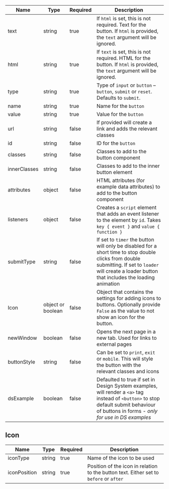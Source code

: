 | Name         | Type              | Required | Description                                                                                                                                                                                          |
| ------------ | ----------------- | -------- | ---------------------------------------------------------------------------------------------------------------------------------------------------------------------------------------------------- |
| text         | string            | true     | If `html` is set, this is not required. Text for the button. If `html` is provided, the `text` argument will be ignored.                                                                             |
| html         | string            | true     | If `text` is set, this is not required. HTML for the button. If `html` is provided, the `text` argument will be ignored.                                                                             |
| type         | string            | true     | Type of `input` or `button` – `button`, `submit` or `reset`. Defaults to `submit`.                                                                                                                   |
| name         | string            | true     | Name for the `button`                                                                                                                                                                                |
| value        | string            | true     | Value for the `button`                                                                                                                                                                               |
| url          | string            | false    | If provided will create a link and adds the relevant classes                                                                                                                                         |
| id           | string            | false    | ID for the `button`                                                                                                                                                                                  |
| classes      | string            | false    | Classes to add to the button component                                                                                                                                                               |
| innerClasses | string            | false    | Classes to add to the inner button element                                                                                                                                                           |
| attributes   | object            | false    | HTML attributes (for example data attributes) to add to the button component                                                                                                                         |
| listeners    | object            | false    | Creates a `script` element that adds an event listener to the element by `id`. Takes `key { event }` and `value { function }`                                                                        |
| submitType   | string            | false    | If set to `timer` the button will only be disabled for a short time to stop double clicks from double submitting. If set to `loader` will create a loader button that includes the loading animation |
| Icon         | object or boolean | false    | Object that contains the settings for adding icons to buttons. Optionally provide `False` as the value to not show an icon for the button.                                                           |
| newWindow    | boolean           | false    | Opens the next page in a new tab. Used for links to external pages                                                                                                                                   |
| buttonStyle  | string            | false    | Can be set to `print`, `exit` or `mobile`. This will style the button with the relevant classes and icons                                                                                            |
| dsExample    | boolean           | false    | Defaulted to true if set in Design System examples, will render a `<a>` tag instead of `<button>` to stop default submit behaviour of buttons in forms - _only for use in DS examples_               |

## Icon

| Name         | Type   | Required | Description                                                                            |
| ------------ | ------ | -------- | -------------------------------------------------------------------------------------- |
| iconType     | string | true     | Name of the icon to be used                                                            |
| iconPosition | string | true     | Position of the icon in relation to the button text. Either set to `before` or `after` |
